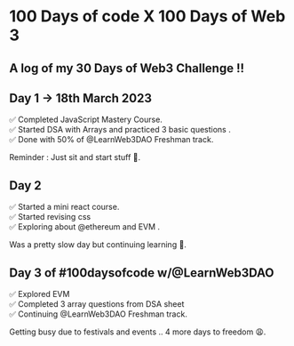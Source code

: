 # 100 Days of code X 100 Days of Web 3 

## A log of my 30 Days of Web3 Challenge !!

## Day 1 -> 18th March 2023
✅ Completed JavaScript Mastery Course.  
✅ Started DSA with Arrays and practiced 3 basic questions .  
✅ Done with 50% of @LearnWeb3DAO Freshman track.   

Reminder : Just sit and start stuff 🫡.

## Day 2 
✅ Started a mini react course.   
✅ Started revising css   
✅ Exploring about @ethereum and EVM .  

Was a pretty slow day but continuing learning 🫡.

## Day 3 of #100daysofcode w/@LearnWeb3DAO
 
✅ Explored EVM  
✅ Completed 3 array questions from DSA sheet  
✅ Continuing @LearnWeb3DAO Freshman track.  

Getting busy due to festivals and events .. 4 more days to freedom 😩.  


